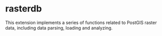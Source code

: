 rasterdb
==============

This extension implements a series of functions related to PostGIS raster data, including
data parsing, loading and analyzing.
